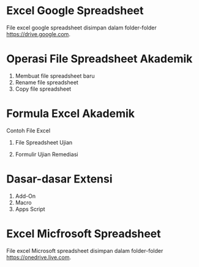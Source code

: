 <h1>Excel Google Spreadsheet</h1>

File excel google spreadsheet disimpan dalam folder-folder https://drive.google.com.

# Operasi File Spreadsheet Akademik

1. Membuat file spreadsheet baru
2. Rename file spreadsheet
3. Copy file spreadsheet

# Formula Excel Akademik

Contoh File Excel
1. File Spreadsheet Ujian

2. Formulir Ujian Remediasi

# Dasar-dasar Extensi

1. Add-On
2. Macro
3. Apps Script 

<h1>Excel Micfrosoft Spreadsheet</h1>

File excel Microsoft spreadsheet disimpan dalam folder-folder https://onedrive.live.com.
